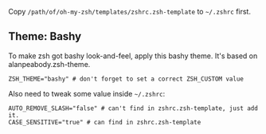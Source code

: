 Copy `/path/of/oh-my-zsh/templates/zshrc.zsh-template` to `~/.zshrc` first.

## Theme: Bashy

To make zsh got bashy look-and-feel, apply this bashy theme. It's based on alanpeabody.zsh-theme.

``` plain
ZSH_THEME="bashy" # don't forget to set a correct ZSH_CUSTOM value
```

Also need to tweak some value inside `~/.zshrc`:

``` plain
AUTO_REMOVE_SLASH="false" # can't find in zshrc.zsh-template, just add it.
CASE_SENSITIVE="true" # can find in zshrc.zsh-template
```